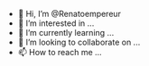 - 👋 Hi, I’m @Renatoempereur
- 👀 I’m interested in ...
- 🌱 I’m currently learning ...
- 💞️ I’m looking to collaborate on ...
- 📫 How to reach me ...

<!---
Renatoempereur/Renatoempereur is a ✨ special ✨ repository because its `README.md` (this file) appears on your GitHub profile.
You can click the Preview link to take a look at your changes.
--->
